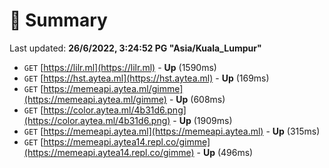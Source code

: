 # 📖 Summary
Last updated: **26/6/2022, 3:24:52 PG "Asia/Kuala_Lumpur"**

- `GET` [https://lilr.ml](https://lilr.ml) - **Up** (1590ms)
- `GET` [https://hst.aytea.ml](https://hst.aytea.ml) - **Up** (169ms)
- `GET` [https://memeapi.aytea.ml/gimme](https://memeapi.aytea.ml/gimme) - **Up** (608ms)
- `GET` [https://color.aytea.ml/4b31d6.png](https://color.aytea.ml/4b31d6.png) - **Up** (1909ms)
- `GET` [https://memeapi.aytea.ml](https://memeapi.aytea.ml) - **Up** (315ms)
- `GET` [https://memeapi.aytea14.repl.co/gimme](https://memeapi.aytea14.repl.co/gimme) - **Up** (496ms)
